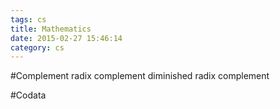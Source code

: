```yaml
---
tags: cs
title: Mathematics
date: 2015-02-27 15:46:14
category: cs
---
```



#Complement
radix complement
diminished radix complement

#Codata
